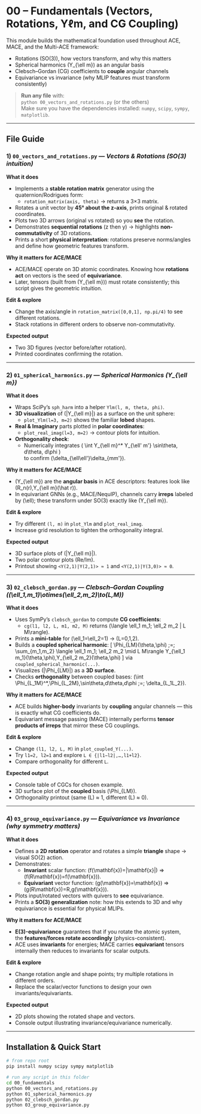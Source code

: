 # 00 – Fundamentals (Vectors, Rotations, Yℓm, and CG Coupling)

This module builds the mathematical foundation used throughout ACE, MACE, and the Multi-ACE framework:
- Rotations (SO(3)), how vectors transform, and why this matters
- Spherical harmonics \(Y_{\ell m}\) as an angular basis
- Clebsch–Gordan (CG) coefficients to **couple** angular channels
- Equivariance vs invariance (why MLIP features must transform consistently)

> **Run any file** with:  
> `python 00_vectors_and_rotations.py` (or the others)  
> Make sure you have the dependencies installed: `numpy`, `scipy`, `sympy`, `matplotlib`.

---

## File Guide

### 1) `00_vectors_and_rotations.py` — *Vectors & Rotations (SO(3) intuition)*

**What it does**
- Implements a **stable rotation matrix** generator using the quaternion/Rodrigues form:
  - `rotation_matrix(axis, theta)` → returns a 3×3 matrix.
- Rotates a unit vector by **45° about the z-axis**, prints original & rotated coordinates.
- Plots two 3D arrows (original vs rotated) so you **see** the rotation.
- Demonstrates **sequential rotations** (z then y) → highlights **non-commutativity** of 3D rotations.
- Prints a short **physical interpretation**: rotations preserve norms/angles and define how geometric features transform.

**Why it matters for ACE/MACE**
- ACE/MACE operate on 3D atomic coordinates. Knowing how **rotations act** on vectors is the seed of **equivariance**.
- Later, tensors (built from \(Y_{\ell m}\)) must rotate consistently; this script gives the geometric intuition.

**Edit & explore**
- Change the axis/angle in `rotation_matrix([0,0,1], np.pi/4)` to see different rotations.
- Stack rotations in different orders to observe non-commutativity.

**Expected output**
- Two 3D figures (vector before/after rotation).
- Printed coordinates confirming the rotation.

---

### 2) `01_spherical_harmonics.py` — *Spherical Harmonics \(Y_{\ell m}\)*

**What it does**
- Wraps SciPy’s `sph_harm` into a helper `Ylm(l, m, theta, phi)`.
- **3D visualization** of \(|Y_{\ell m}|\) as a surface on the unit sphere:
  - `plot_Ylm(l=3, m=2)` shows the familiar **lobed** shapes.
- **Real & Imaginary** parts plotted in **polar coordinates**:
  - `plot_real_imag(l=3, m=2)` → contour plots for intuition.
- **Orthogonality check**:
  - Numerically integrates \( \int Y_{\ell m}^* Y_{\ell' m'} \sin\theta\, d\theta\, d\phi \)  
    to confirm \(\delta_{\ell\ell'}\delta_{mm'}\).

**Why it matters for ACE/MACE**
- \(Y_{\ell m}\) are the **angular basis** in ACE descriptors: features look like \(R_n(r)\,Y_{\ell m}(\hat r)\).
- In equivariant GNNs (e.g., MACE/NequIP), channels carry **irreps** labeled by \(\ell\); these transform under SO(3) exactly like \(Y_{\ell m}\).

**Edit & explore**
- Try different `(l, m)` in `plot_Ylm` and `plot_real_imag`.
- Increase grid resolution to tighten the orthogonality integral.

**Expected output**
- 3D surface plots of \(|Y_{\ell m}|\).  
- Two polar contour plots (Re/Im).  
- Printout showing `<Y(2,1)|Y(2,1)> ≈ 1` and `<Y(2,1)|Y(3,0)> ≈ 0`.

---

### 3) `02_clebsch_gordan.py` — *Clebsch–Gordan Coupling \((\ell_1,m_1)\otimes(\ell_2,m_2)\to(L,M)\)*

**What it does**
- Uses SymPy’s `clebsch_gordan` to compute **CG coefficients**:
  - `cg(l1, l2, L, m1, m2, M)` returns \(\langle \ell_1 m_1; \ell_2 m_2 | L M\rangle\).
- Prints a **mini-table** for \(\ell_1=\ell_2=1\) → \(L=0,1,2\).
- Builds a **coupled spherical harmonic**:
  \[
    \Phi_{LM}(\theta,\phi) \;=\; \sum_{m_1,m_2} 
    \langle \ell_1 m_1; \ell_2 m_2 \mid L M\rangle
    Y_{\ell_1 m_1}(\theta,\phi)\,Y_{\ell_2 m_2}(\theta,\phi)
  \]
  via `coupled_spherical_harmonic(...)`.
- Visualizes \(|\Phi_{LM}|\) as a **3D surface**.
- Checks **orthogonality** between coupled bases:
  \(\int \Phi_{L_1M}^*\,\Phi_{L_2M}\,\sin\theta\,d\theta\,d\phi \;=\; \delta_{L_1L_2}\).

**Why it matters for ACE/MACE**
- ACE builds **higher-body** invariants by **coupling** angular channels —
  this is exactly what CG coefficients do.
- Equivariant message passing (MACE) internally performs **tensor products of irreps** that mirror these CG couplings.

**Edit & explore**
- Change `(l1, l2, L, M)` in `plot_coupled_Y(...)`.  
- Try `l1=2, l2=1` and explore `L ∈ {|l1−l2|,…,l1+l2}`.  
- Compare orthogonality for different `L`.

**Expected output**
- Console table of CGCs for chosen example.  
- 3D surface plot of the **coupled** basis \(\Phi_{LM}\).  
- Orthogonality printout (same \(L\) ≈ 1, different \(L\) ≈ 0).

---

### 4) `03_group_equivariance.py` — *Equivariance vs Invariance (why symmetry matters)*

**What it does**
- Defines a **2D rotation** operator and rotates a simple **triangle** shape → visual SO(2) action.
- Demonstrates:
  - **Invariant** scalar function: \(f(\mathbf{x})=\|\mathbf{x}\|\) ⇒ \(f(R\mathbf{x})=f(\mathbf{x})\).
  - **Equivariant** vector function: \(g(\mathbf{x})=\mathbf{x}\) ⇒ \(g(R\mathbf{x})=R\,g(\mathbf{x})\).
- Plots input/rotated vectors with quivers to **see** equivariance.
- Prints a **SO(3) generalization** note: how this extends to 3D and why equivariance is essential for physical MLIPs.

**Why it matters for ACE/MACE**
- **E(3)-equivariance** guarantees that if you rotate the atomic system,  
  the **features/forces rotate accordingly** (physics-consistent).
- ACE uses **invariants** for energies; MACE carries **equivariant** tensors internally then reduces to invariants for scalar outputs.

**Edit & explore**
- Change rotation angle and shape points; try multiple rotations in different orders.
- Replace the scalar/vector functions to design your own invariants/equivariants.

**Expected output**
- 2D plots showing the rotated shape and vectors.  
- Console output illustrating invariance/equivariance numerically.

---

## Installation & Quick Start

```bash
# from repo root
pip install numpy scipy sympy matplotlib

# run any script in this folder
cd 00_fundamentals
python 00_vectors_and_rotations.py
python 01_spherical_harmonics.py
python 02_clebsch_gordan.py
python 03_group_equivariance.py
